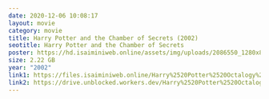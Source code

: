 ```yaml
---
date: 2020-12-06 10:08:17
layout: movie
category: movie
title: Harry Potter and the Chamber of Secrets (2002)
seotitle: Harry Potter and the Chamber of Secrets
poster: https://hd.isaiminiweb.online/assets/img/uploads/2086550_1280x800.jpg
size: 2.22 GB
year: "2002"
link1: https://files.isaiminiweb.online/Harry%2520Potter%2520Octalogy%2520(2001%2520to%25202011)/Telegram%2520(%40tadubs)%2520Harry%2520Potter%2520and%2520the%2520Chamber%2520of%2520Secrets%2520(2002)%5B720p%2520-%2520Extended%2520BDRip%2520-%2520%5BTamil%2520%2B%2520Telugu%2520%2B%2520Hindi%2520%2B%2520Eng%5D%2520%5BTENTROCKERS%5D.mkv?rootId=0AN9zhQ1hps-9Uk9PVA
link2: https://drive.unblocked.workers.dev/Harry%2520Potter%2520Octalogy%2520(2001%2520to%25202011)/Telegram%2520(%40tadubs)%2520Harry%2520Potter%2520and%2520the%2520Chamber%2520of%2520Secrets%2520(2002)%5B720p%2520-%2520Extended%2520BDRip%2520-%2520%5BTamil%2520%2B%2520Telugu%2520%2B%2520Hindi%2520%2B%2520Eng%5D%2520%5BTENTROCKERS%5D.mkv?rootId=0AN9zhQ1hps-9Uk9PVA
---
```

